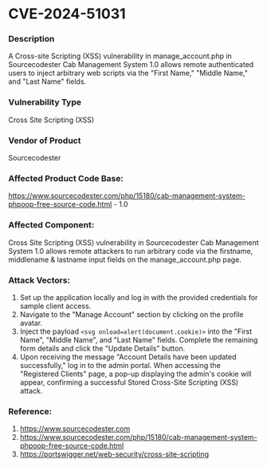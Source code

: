 # CVE-2024-51031

### Description
A Cross-site Scripting (XSS) vulnerability in manage_account.php in Sourcecodester Cab Management System 1.0 allows remote authenticated users to inject arbitrary web scripts via the "First Name," "Middle Name," and "Last Name" fields.

### Vulnerability Type
Cross Site Scripting (XSS)

### Vendor of Product
Sourcecodester

### Affected Product Code Base: 
https://www.sourcecodester.com/php/15180/cab-management-system-phpoop-free-source-code.html - 1.0

### Affected Component: 
Cross Site Scripting (XSS) vulnerability in Sourcecodester Cab Management System 1.0 allows remote attackers to run arbitrary code via the firstname, middlename & lastname input fields on the manage_account.php page.

### Attack Vectors:
1) Set up the application locally and log in with the provided credentials for sample client access.
2) Navigate to the "Manage Account" section by clicking on the profile avatar.
3) Inject the payload ``<svg onload=alert(document.cookie)>`` into the "First Name", "Middle Name", and "Last Name" fields. Complete the remaining form details and click the "Update Details" button.
4) Upon receiving the message "Account Details have been updated successfully," log in to the admin portal. When accessing the "Registered Clients" page, a pop-up displaying the admin's cookie will appear, confirming a successful Stored Cross-Site Scripting (XSS) attack.


### Reference: 
1) https://www.sourcecodester.com
2) https://www.sourcecodester.com/php/15180/cab-management-system-phpoop-free-source-code.html
3) https://portswigger.net/web-security/cross-site-scripting
